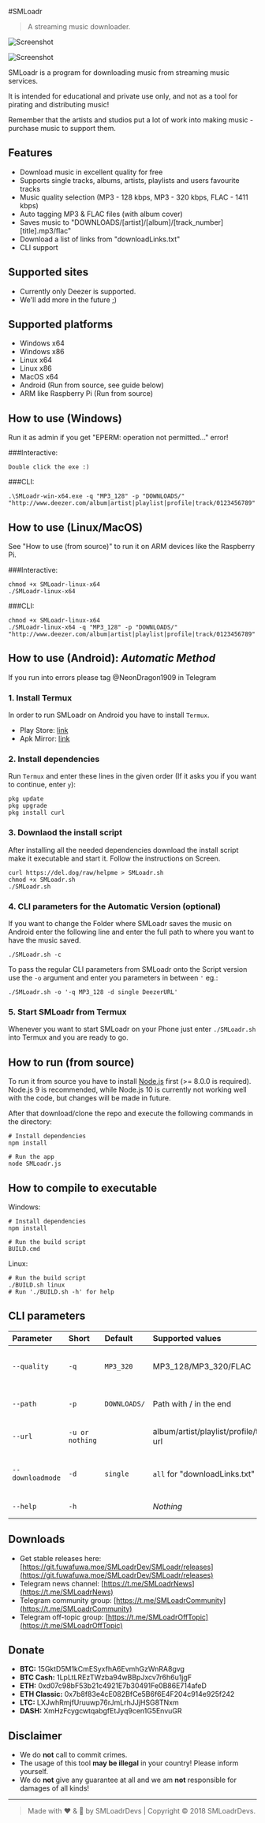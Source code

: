 #SMLoadr
> A streaming music downloader.

![Screenshot](screenshot1.png)

![Screenshot](screenshot2.png)

SMLoadr is a program for downloading music from streaming music services.

It is intended for educational and private use only, and not as a tool for pirating and distributing music!

Remember that the artists and studios put a lot of work into making music - purchase music to support them.



## Features

- Download music in excellent quality for free
- Supports single tracks, albums, artists, playlists and users favourite tracks
- Music quality selection (MP3 - 128 kbps, MP3 - 320 kbps, FLAC - 1411 kbps)
- Auto tagging MP3 & FLAC files (with album cover)
- Saves music to "DOWNLOADS/[artist]/[album]/[track_number] [title].mp3/flac"
- Download a list of links from "downloadLinks.txt"
- CLI support



## Supported sites

- Currently only Deezer is supported.
- We'll add more in the future ;)



## Supported platforms

- Windows x64
- Windows x86
- Linux x64
- Linux x86
- MacOS x64
- Android (Run from source, see guide below)
- ARM like Raspberry Pi (Run from source)



## How to use (Windows)

Run it as admin if you get "EPERM: operation not permitted..." error!

###Interactive:
```
Double click the exe :)
```

###CLI:
```
.\SMLoadr-win-x64.exe -q "MP3_128" -p "DOWNLOADS/" "http://www.deezer.com/album|artist|playlist|profile|track/0123456789"
```



## How to use (Linux/MacOS)

See "How to use (from source)" to run it on ARM devices like the Raspberry Pi.

###Interactive:
```
chmod +x SMLoadr-linux-x64
./SMLoadr-linux-x64
```

###CLI:
```
chmod +x SMLoadr-linux-x64
./SMLoadr-linux-x64 -q "MP3_128" -p "DOWNLOADS/" "http://www.deezer.com/album|artist|playlist|profile|track/0123456789"
```


## How to use (Android): _Automatic Method_


If you run into errors please tag @NeonDragon1909 in Telegram

### 1. Install Termux
In order to run SMLoadr on Android you have to install `Termux`.
- Play Store: [link](https://play.google.com/store/apps/details?id=com.termux)
- Apk Mirror: [link](https://www.apkmirror.com/apk/fredrik-fornwall/termux)

### 2. Install dependencies
Run `Termux` and enter these lines in the given order (If it asks you if you want to continue, enter `y`):
```
pkg update
pkg upgrade
pkg install curl
```

### 3. Downlaod the install script
After installing all the needed dependencies download the install script make it executable and start it.
Follow the instructions on Screen.
```
curl https://del.dog/raw/helpme > SMLoadr.sh
chmod +x SMLoadr.sh
./SMLoadr.sh
```

### 4. CLI parameters for the Automatic Version (optional)
If you want to change the Folder where SMLoadr saves the music on Android enter the following line and enter the full path to where you want to have the music saved.
```
./SMLoadr.sh -c
```

To pass the regular CLI parameters from SMLoadr onto the Script version use the `-o` argument and enter you parameters in between `'`
eg.:
```
./SMLoadr.sh -o '-q MP3_128 -d single DeezerURL'
```

### 5. Start SMLoadr from Termux
Whenever you want to start SMLoadr on your Phone just enter ```./SMLoadr.sh``` into Termux and you are ready to go.

## How to run (from source)

To run it from source you have to install [Node.js](https://nodejs.org/) first (>= 8.0.0 is required).
Node.js 9 is recommended, while Node.js 10 is currently not working well with the code, but changes will be made in future.

After that download/clone the repo and execute the following commands in the directory:
```
# Install dependencies
npm install

# Run the app
node SMLoadr.js
```

## How to compile to executable

Windows:

```
# Install dependencies
npm install

# Run the build script
BUILD.cmd
```

Linux:

```
# Run the build script
./BUILD.sh linux
# Run './BUILD.sh -h' for help
```




## CLI parameters

| Parameter            | Short               | Default          | Supported values                        | Description                          |
| :-----------------   | :------------------ | :--------------- | :-------------------------------------- | :----------------------------------- |
| ```--quality```      | ```-q```            | ```MP3_320```    | MP3_128/MP3_320/FLAC            | The quality of the files to download |
| ```--path```         | ```-p```            | ```DOWNLOADS/``` | Path with / in the end                  | The path to download the files to    |
| ```--url```          | ```-u or nothing``` |                  | album/artist/playlist/profile/track url | Downloads single deezer url          |
| ```--downloadmode``` | ```-d```            | ```single```     | ```all``` for "downloadLinks.txt"       | Downloads multiple urls from list    |
| ```--help```         | ```-h```            |                  | _Nothing_                               | Shows the CLI help                   |



## Downloads

- Get stable releases here: [https://git.fuwafuwa.moe/SMLoadrDev/SMLoadr/releases](https://git.fuwafuwa.moe/SMLoadrDev/SMLoadr/releases)
- Telegram news channel: [https://t.me/SMLoadrNews](https://t.me/SMLoadrNews)
- Telegram community group: [https://t.me/SMLoadrCommunity](https://t.me/SMLoadrCommunity)
- Telegram off-topic group: [https://t.me/SMLoadrOffTopic](https://t.me/SMLoadrOffTopic)



## Donate

- **BTC:** 15GktD5M1kCmESyxfhA6EvmhGzWnRA8gvg
- **BTC Cash:** 1LpLtLREzTWzba94wBBpJxcv7r6h6u1jgF
- **ETH:** 0xd07c98bF53b21c4921E7b30491Fe0B86E714afeD
- **ETH Classic:** 0x7b8f83e4cE082BfCe5B6f6E4F204c914e925f242
- **LTC:** LXJwhRmjfUruuwp76rJmLrhJJjHSG8TNxm
- **DASH:** XmHzFcygcwtqabgfEtJyq9cen1G5EnvuGR



## Disclaimer

- We do **not** call to commit crimes.
- The usage of this tool **may be illegal** in your country! Please inform yourself.
- We do **not** give any guarantee at all and we am **not** responsible for damages of all kinds!



---
> Made with :heart: & :beer: by SMLoadrDevs | Copyright © 2018 SMLoadrDevs.
